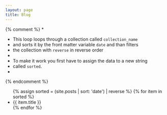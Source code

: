 ```yaml
---
layout: page
title: Blog
---
```


{% comment %}
*
*  This loop loops through a collection called `collection_name`
*  and sorts it by the front matter variable `date` and than filters
*  the collection with `reverse` in reverse order
*
*  To make it work you first have to assign the data to a new string
*  called `sorted`.
*
{% endcomment %}
<ul>
    {% assign sorted = (site.posts | sort: 'date') | reverse %}
    {% for item in sorted %}
    <li>{{ item.title }}</li>
    {% endfor %}
</ul>